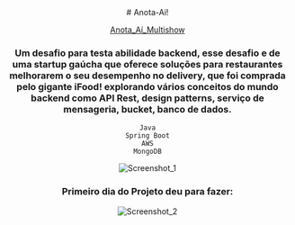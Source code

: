 <div align="center">
# Anota-Ai!
  
[Anota_Aí_Multishow](https://github.com/user-attachments/assets/523e7b1b-969c-46c0-af9d-f10521de22de)

<h3>Um desafio para testa abilidade backend, esse desafio e de uma startup gaúcha que oferece soluções para restaurantes melhorarem o seu desempenho no delivery, que foi comprada pelo gigante iFood!
explorando vários conceitos do mundo backend como API Rest, design patterns, serviço de mensageria, bucket, banco de dados.</h3>

```
Java
Spring Boot
AWS
MongoDB
```

![Screenshot_1](https://github.com/user-attachments/assets/c0a621c8-cfeb-47f6-8bd7-e2ef6a266b0b)

<h3>Primeiro dia do Projeto deu para fazer:</h3>

![Screenshot_2](https://github.com/user-attachments/assets/9b1ea9b5-c28d-4863-8b94-e804c5fe90b2)

</div>
